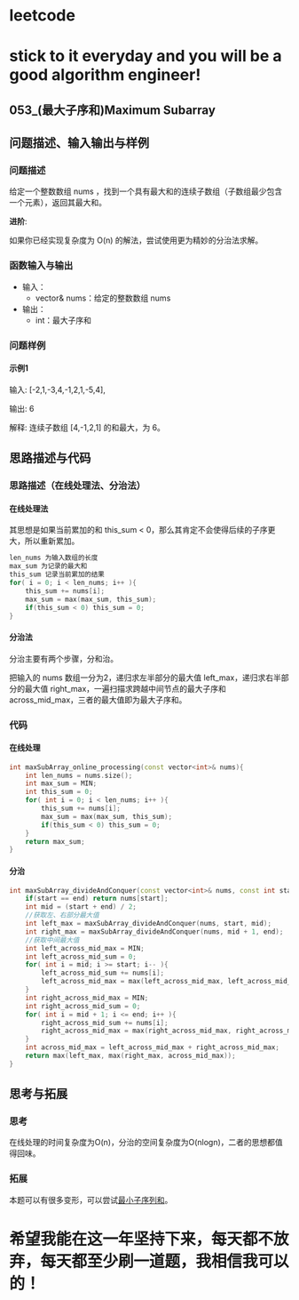 # leetcode
# stick to it everyday and you will be a good algorithm engineer!
## 053_(最大子序和)Maximum Subarray
## 问题描述、输入输出与样例

### 问题描述

给定一个整数数组 nums ，找到一个具有最大和的连续子数组（子数组最少包含一个元素），返回其最大和。

__进阶__:

如果你已经实现复杂度为 O(n) 的解法，尝试使用更为精妙的分治法求解。

### 函数输入与输出

* 输入：
	* vector<int>& nums：给定的整数数组 nums
* 输出：
	* int：最大子序和
	
### 问题样例

#### 示例1

输入: [-2,1,-3,4,-1,2,1,-5,4],

输出: 6

解释: 连续子数组 [4,-1,2,1] 的和最大，为 6。
	
	
## 思路描述与代码	
### 思路描述（在线处理法、分治法）

#### 在线处理法
其思想是如果当前累加的和 this_sum < 0，那么其肯定不会使得后续的子序更大，所以重新累加。
```cpp
len_nums 为输入数组的长度
max_sum 为记录的最大和
this_sum 记录当前累加的结果
for( i = 0; i < len_nums; i++ ){
	this_sum += nums[i];
	max_sum = max(max_sum, this_sum);
	if(this_sum < 0) this_sum = 0;
}
```
#### 分治法
分治主要有两个步骤，分和治。

把输入的 nums 数组一分为2，递归求左半部分的最大值 left_max，递归求右半部分的最大值 right_max，一遍扫描求跨越中间节点的最大子序和 across_mid_max，三者的最大值即为最大子序和。

### 代码
#### 在线处理
```cpp
int maxSubArray_online_processing(const vector<int>& nums){
	int len_nums = nums.size();
	int max_sum = MIN;
	int this_sum = 0;
	for( int i = 0; i < len_nums; i++ ){
		this_sum += nums[i];
		max_sum = max(max_sum, this_sum);
		if(this_sum < 0) this_sum = 0;
	}
	return max_sum;
}
```
#### 分治
```cpp
int maxSubArray_divideAndConquer(const vector<int>& nums, const int start, const int end){
	if(start == end) return nums[start];
	int mid = (start + end) / 2;
	//获取左、右部分最大值
	int left_max = maxSubArray_divideAndConquer(nums, start, mid);
	int right_max = maxSubArray_divideAndConquer(nums, mid + 1, end);
	//获取中间最大值
	int left_across_mid_max = MIN;
	int left_across_mid_sum = 0;
	for( int i = mid; i >= start; i-- ){
		left_across_mid_sum += nums[i];
		left_across_mid_max = max(left_across_mid_max, left_across_mid_sum);
	}
	int right_across_mid_max = MIN;
	int right_across_mid_sum = 0;
	for( int i = mid + 1; i <= end; i++ ){
		right_across_mid_sum += nums[i];
		right_across_mid_max = max(right_across_mid_max, right_across_mid_sum);
	}
	int across_mid_max = left_across_mid_max + right_across_mid_max;
	return max(left_max, max(right_max, across_mid_max));
}
```
## 思考与拓展
### 思考
在线处理的时间复杂度为O(n)，分治的空间复杂度为O(nlogn)，二者的思想都值得回味。 
### 拓展
本题可以有很多变形，可以尝试[最小子序列和](https://blog.csdn.net/u011493189/article/details/52409375)。


	  
# 希望我能在这一年坚持下来，每天都不放弃，每天都至少刷一道题，我相信我可以的！
